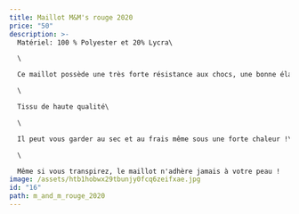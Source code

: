 ```yaml
---
title: Maillot M&M's rouge 2020
price: "50"
description: >-
  Matériel: 100 % Polyester et 20% Lycra\

  \

  Ce maillot possède une très forte résistance aux chocs, une bonne élasticité etest résistant à l'abrasion\

  \

  Tissu de haute qualité\

  \

  Il peut vous garder au sec et au frais même sous une forte chaleur !\

  \

  Même si vous transpirez, le maillot n'adhère jamais à votre peau !
image: /assets/htb1hobwx29tbunjy0fcq6zeifxae.jpg
id: "16"
path: m_and_m_rouge_2020
---
```

